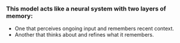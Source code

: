 ### This model acts like a **neural system with two layers of memory**:

* One that perceives ongoing input and remembers recent context.
* Another that thinks about and refines what it remembers.